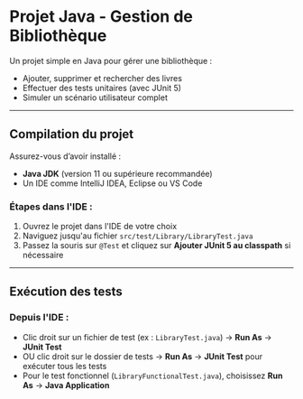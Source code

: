 # Projet Java - Gestion de Bibliothèque

Un projet simple en Java pour gérer une bibliothèque :
- Ajouter, supprimer et rechercher des livres
- Effectuer des tests unitaires (avec JUnit 5)
- Simuler un scénario utilisateur complet

---

## Compilation du projet

Assurez-vous d’avoir installé :
- **Java JDK** (version 11 ou supérieure recommandée)
- Un IDE comme IntelliJ IDEA, Eclipse ou VS Code

### Étapes dans l'IDE :
1. Ouvrez le projet dans l'IDE de votre choix  
2. Naviguez jusqu'au fichier `src/test/Library/LibraryTest.java`  
3. Passez la souris sur `@Test` et cliquez sur **Ajouter JUnit 5 au classpath** si nécessaire  

---

## Exécution des tests

### Depuis l'IDE :

- Clic droit sur un fichier de test (ex : `LibraryTest.java`) → **Run As** → **JUnit Test**
- OU clic droit sur le dossier de tests → **Run As** → **JUnit Test** pour exécuter tous les tests
- Pour le test fonctionnel (`LibraryFunctionalTest.java`), choisissez **Run As** → **Java Application**


